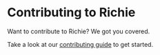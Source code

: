 # Contributing to Richie

Want to contribute to Richie? We got you covered.

Take a look at our [contributing guide](https://richie.education/docs/contributing-guide) to get started.
